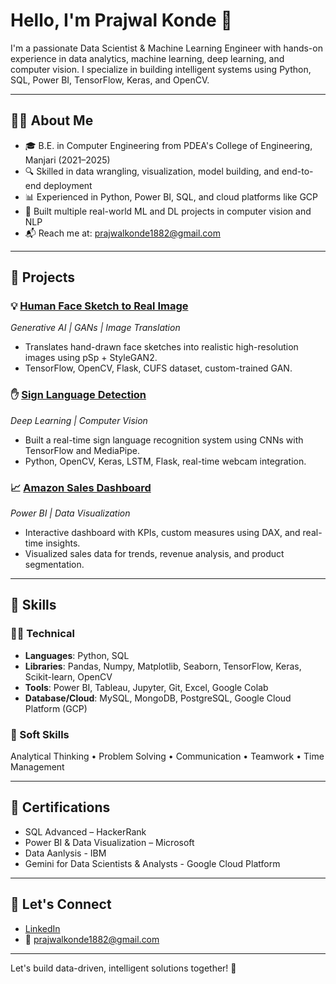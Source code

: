 # Hello, I'm Prajwal Konde 👋

I'm a passionate Data Scientist & Machine Learning Engineer with hands-on experience in data analytics, machine learning, deep learning, and computer vision. I specialize in building intelligent systems using Python, SQL, Power BI, TensorFlow, Keras, and OpenCV.

---

## 👨‍💻 About Me
- 🎓 B.E. in Computer Engineering from PDEA's College of Engineering, Manjari (2021–2025)
- 🔍 Skilled in data wrangling, visualization, model building, and end-to-end deployment
- 📊 Experienced in Python, Power BI, SQL, and cloud platforms like GCP
- 🤖 Built multiple real-world ML and DL projects in computer vision and NLP
- 📬 Reach me at: prajwalkonde1882@gmail.com

---

## 🚀 Projects

### 💡 [Human Face Sketch to Real Image](#)
*Generative AI | GANs | Image Translation*  
- Translates hand-drawn face sketches into realistic high-resolution images using pSp + StyleGAN2.
- TensorFlow, OpenCV, Flask, CUFS dataset, custom-trained GAN.

### ✋ [Sign Language Detection](#)
*Deep Learning | Computer Vision*  
- Built a real-time sign language recognition system using CNNs with TensorFlow and MediaPipe.
- Python, OpenCV, Keras, LSTM, Flask, real-time webcam integration.

### 📈 [Amazon Sales Dashboard](#)
*Power BI | Data Visualization*  
- Interactive dashboard with KPIs, custom measures using DAX, and real-time insights.
- Visualized sales data for trends, revenue analysis, and product segmentation.

---

## 🧰 Skills

### 👨‍💻 Technical
- **Languages**: Python, SQL
- **Libraries**: Pandas, Numpy, Matplotlib, Seaborn, TensorFlow, Keras, Scikit-learn, OpenCV
- **Tools**: Power BI, Tableau, Jupyter, Git, Excel, Google Colab
- **Database/Cloud**: MySQL, MongoDB, PostgreSQL, Google Cloud Platform (GCP)

### 💼 Soft Skills
Analytical Thinking • Problem Solving • Communication • Teamwork • Time Management

---

## 📜 Certifications
- SQL Advanced – HackerRank  
- Power BI & Data Visualization – Microsoft
- Data Aanlysis - IBM  
- Gemini for Data Scientists & Analysts - Google Cloud Platform    

  
---

## 🔗 Let's Connect
- [LinkedIn](https://www.linkedin.com/in/prajwalkonde1882)
- 📧 prajwalkonde1882@gmail.com

---

Let's build data-driven, intelligent solutions together! 🚀


